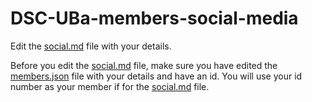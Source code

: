 # DSC-UBa-members-social-media
Edit the [social.md](https://github.com/Developer-Student-Clubs-UBa/DSC-UBa-members-social-media/blob/master/social.md) file with your details.

Before you edit the [social.md](https://github.com/Developer-Student-Clubs-UBa/DSC-UBa-members-social-media/blob/master/social.md) file, make sure you have edited the [members.json](https://github.com/Developer-Student-Clubs-UBa/DSC-UBa-members/blob/master/members.json) file with your details and have an id. You will use your id number as your member if for the [social.md](https://github.com/Developer-Student-Clubs-UBa/DSC-UBa-members-social-media/blob/master/social.md) file.
